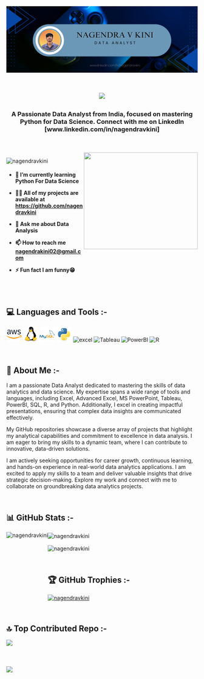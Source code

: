 <div align="center"> <img src="https://github.com/nagendravkini/nagendravkini/blob/main/GitHub_Banner.png"> </div>
<h1 align="center">
    <img src="https://readme-typing-svg.herokuapp.com/?font=Righteous&size=35&center=true&vCenter=true&width=500&height=50&duration=3500&lines=Hey+Everyone!+👋;+I'm+Nagendra+V+Kini;" />
</h1>
<h3 align="center">A Passionate Data Analyst from India, focused on mastering Python for Data Science. Connect with me on LinkedIn [www.linkedin.com/in/nagendravkini]</h3>

<br>
<br>
<img align="right" src="https://github.com/nagendravkini/nagendravkini/assets/140932670/f5e638fc-000b-4d0d-88f4-5926a2a221e3" width="300" height="255">
             

<p align="left"> <img src="https://komarev.com/ghpvc/?username=nagendravkini&label=Profile%20views&color=0e75b6&style=flat" alt="nagendravkini" /> </p>

<h4>
  
- 🌱 I’m currently learning **Python For Data Science**

- 👨‍💻 All of my projects are available at **https://github.com/nagendravkini**
  
- 💬 Ask me about **Data Analysis**

- 📫 How to reach me **nagendrakini02@gmail.com**

- ⚡ Fun fact **I am funny😁**
</h4>

<br>
<br>

## 💻 Languages and Tools :-
<p align="left">
    <a>
        <img src="https://raw.githubusercontent.com/devicons/devicon/master/icons/amazonwebservices/amazonwebservices-original-wordmark.svg" alt="aws" width="40" height="40"/>
    </a>   
    <a>
        <img src="https://raw.githubusercontent.com/devicons/devicon/master/icons/linux/linux-original.svg" alt="linux" width="40" height="40"/>
    </a>   
    <a>
        <img src="https://raw.githubusercontent.com/devicons/devicon/master/icons/mysql/mysql-original-wordmark.svg" alt="mysql" width="40" height="40"/>
    </a>
    <a>
        <img src="https://raw.githubusercontent.com/devicons/devicon/master/icons/python/python-original.svg" alt="python" width="40" height="40"/>
    </a>  
    <a>
        <img src="https://github.com/nagendravkini/nagendravkini/assets/140932670/82979a2b-ba4b-44f4-b570-2687106559f4" alt="excel" width="40" height="40"/>
    </a>  
    <a>
        <img src="https://github.com/nagendravkini/nagendravkini/assets/140932670/2975ca78-e47b-4bb6-8413-e2552dbec35f" alt="Tableau" width="40" height="40"/>
    </a>   
    <a>
        <img src="https://github.com/nagendravkini/nagendravkini/assets/140932670/b1b21ba7-d5d5-4dd4-91da-bfd875766a11" alt="PowerBI" width="40" height="40"/>
    </a>
    <a>
        <img src="https://github.com/nagendravkini/nagendravkini/assets/140932670/d97d3f79-5a08-461f-88b6-c91f62e94bd8" alt="R" width="40" height="40"/>
    </a> 
</p>

<br>

## 👦 About Me :-
I am a passionate Data Analyst dedicated to mastering the skills of data analytics and data science. My expertise spans a wide range of tools and languages, including Excel, Advanced Excel, MS PowerPoint, Tableau, PowerBI, SQL, R, and Python. Additionally, I excel in creating impactful presentations, ensuring that complex data insights are communicated effectively. 

My GitHub repositories showcase a diverse array of projects that highlight my analytical capabilities and commitment to excellence in data analysis. I am eager to bring my skills to a dynamic team, where I can contribute to innovative, data-driven solutions.

I am actively seeking opportunities for career growth, continuous learning, and hands-on experience in real-world data analytics applications. I am excited to apply my skills to a team and deliver valuable insights that drive strategic decision-making. Explore my work and connect with me to collaborate on groundbreaking data analytics projects.

<br>

## 📊 GitHub Stats :-
<p><img height=190 align="left" src="https://github-readme-stats.vercel.app/api/top-langs?username=nagendravkini&show_icons=true&locale=en&layout=compact&theme=tokyonight" alt="nagendravkini" /></p>

<p><img height=190 align="center" src="https://github-readme-stats.vercel.app/api?username=nagendravkini&count_private=true&show_icons=true&theme=tokyonight&rank_icon=github&border_radius=10" alt="nagendravkini" /></p>

<p><img height=200 align="center" src="https://github-readme-streak-stats.herokuapp.com/?user=nagendravkini&theme=tokyonight" alt="nagendravkini" /></p>

<br>

## 🏆 GitHub Trophies :-
<p align="left"> <a href="https://github.com/ryo-ma/github-profile-trophy"><img src="https://github-profile-trophy.vercel.app/?username=nagendravkini&theme=tokyonight" alt="nagendravkini" /></a> </p>

<br>

## 🔝 Top Contributed Repo :-
![](https://github-contributor-stats.vercel.app/api?username=nagendravkini&limit=5&theme=tokyonight&combine_all_yearly_contributions=true)
<br>
<h1>
    <img src="https://readme-typing-svg.herokuapp.com/?font=Righteous&size=25&Left=true&v=true&Leftwidth=500&height=70&duration=4500&lines=Thanks+For+Visiting!+✌️;+Shoot+me+a+message+on+Linkedin!;+I'm+always+down+to+collab+:);" />
</h1>
